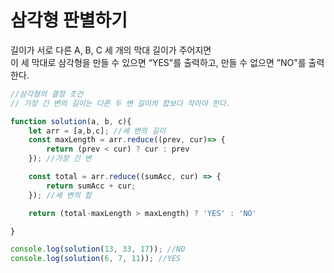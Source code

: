 # 삼각형 판별하기

길이가 서로 다른 A, B, C 세 개의 막대 길이가 주어지면 <br/>
이 세 막대로 삼각형을 만들 수 있으면 “YES"를 출력하고, 만들 수 없으면 ”NO"를 출력한다.

````javascript
//삼각형의 결정 조건
// 가장 긴 변의 길이는 다른 두 변 길이의 합보다 작아야 한다.

function solution(a, b, c){
    let arr = [a,b,c]; //세 변의 길이
    const maxLength = arr.reduce((prev, cur)=> {
        return (prev < cur) ? cur : prev
    }); //가장 긴 변

    const total = arr.reduce((sumAcc, cur) => {
        return sumAcc + cur;
    }); //세 변의 합

    return (total-maxLength > maxLength) ? 'YES' : 'NO'

}

console.log(solution(13, 33, 17)); //NO
console.log(solution(6, 7, 11)); //YES
````